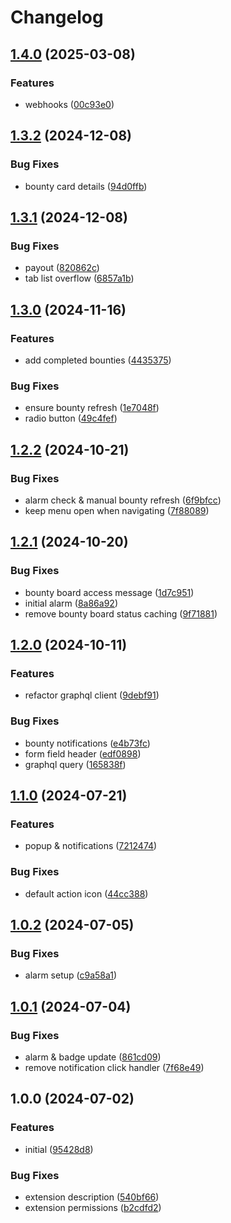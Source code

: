 # Changelog

## [1.4.0](https://github.com/Seldszar/Coco/compare/v1.3.2...v1.4.0) (2025-03-08)


### Features

* webhooks ([00c93e0](https://github.com/Seldszar/Coco/commit/00c93e051a6b83d3c9bdf0700a8a65ff8943b791))

## [1.3.2](https://github.com/Seldszar/Coco/compare/v1.3.1...v1.3.2) (2024-12-08)


### Bug Fixes

* bounty card details ([94d0ffb](https://github.com/Seldszar/Coco/commit/94d0ffbd2170e7d9f5d8b0780511e2ae5ca87609))

## [1.3.1](https://github.com/Seldszar/Coco/compare/v1.3.0...v1.3.1) (2024-12-08)


### Bug Fixes

* payout ([820862c](https://github.com/Seldszar/Coco/commit/820862cbb73f08624c69b461ec7c555ee86bfc60))
* tab list overflow ([6857a1b](https://github.com/Seldszar/Coco/commit/6857a1b16aed935519167a87f4878ea7421bed6f))

## [1.3.0](https://github.com/Seldszar/Coco/compare/v1.2.2...v1.3.0) (2024-11-16)


### Features

* add completed bounties ([4435375](https://github.com/Seldszar/Coco/commit/4435375965bbe1595d2d822926663727b4a6a5f0))


### Bug Fixes

* ensure bounty refresh ([1e7048f](https://github.com/Seldszar/Coco/commit/1e7048f7a9a1e2acafebe6363219af2dbc8f8d4b))
* radio button ([49c4fef](https://github.com/Seldszar/Coco/commit/49c4fef3bc6ea85f78166f6930521b93be33ddb5))

## [1.2.2](https://github.com/Seldszar/Coco/compare/v1.2.1...v1.2.2) (2024-10-21)


### Bug Fixes

* alarm check & manual bounty refresh ([6f9bfcc](https://github.com/Seldszar/Coco/commit/6f9bfcca1f6e3eb5e294ef1f8c2129d27fc4605f))
* keep menu open when navigating ([7f88089](https://github.com/Seldszar/Coco/commit/7f88089bc7af4123cae61cb990f28fab2d6ac63e))

## [1.2.1](https://github.com/Seldszar/Coco/compare/v1.2.0...v1.2.1) (2024-10-20)


### Bug Fixes

* bounty board access message ([1d7c951](https://github.com/Seldszar/Coco/commit/1d7c951063992775b20732cef5b7cfce8e89b8c7))
* initial alarm ([8a86a92](https://github.com/Seldszar/Coco/commit/8a86a926d201c013c49d9bc61cca7a689cc0eb83))
* remove bounty board status caching ([9f71881](https://github.com/Seldszar/Coco/commit/9f71881368ba360e7a5750287a8bb66c09e30117))

## [1.2.0](https://github.com/Seldszar/Coco/compare/v1.1.0...v1.2.0) (2024-10-11)


### Features

* refactor graphql client ([9debf91](https://github.com/Seldszar/Coco/commit/9debf918bf44e29578ab5522de8a1868959648e5))


### Bug Fixes

* bounty notifications ([e4b73fc](https://github.com/Seldszar/Coco/commit/e4b73fca64f19e5224b12d4251c8d061ebb99290))
* form field header ([edf0898](https://github.com/Seldszar/Coco/commit/edf0898c77f9eaa63e6e78488854b887da391370))
* graphql query ([165838f](https://github.com/Seldszar/Coco/commit/165838f3127d259988dc4815d9fb400eb1a9658d))

## [1.1.0](https://github.com/Seldszar/Coco/compare/v1.0.2...v1.1.0) (2024-07-21)


### Features

* popup & notifications ([7212474](https://github.com/Seldszar/Coco/commit/721247420e6085cebdc4e4cb5721b9166ce80a4c))


### Bug Fixes

* default action icon ([44cc388](https://github.com/Seldszar/Coco/commit/44cc388a1e25a778bdaf5f1117c6a36dd4313d4c))

## [1.0.2](https://github.com/Seldszar/Coco/compare/v1.0.1...v1.0.2) (2024-07-05)


### Bug Fixes

* alarm setup ([c9a58a1](https://github.com/Seldszar/Coco/commit/c9a58a18f0ff2a9d76faab451fb8d0f16a4d2b77))

## [1.0.1](https://github.com/Seldszar/Coco/compare/v1.0.0...v1.0.1) (2024-07-04)


### Bug Fixes

* alarm & badge update ([861cd09](https://github.com/Seldszar/Coco/commit/861cd0961e9f5f6bb9ab872f2ce441db70d29def))
* remove notification click handler ([7f68e49](https://github.com/Seldszar/Coco/commit/7f68e49900623548a398d60c392d4e9b4fe574c8))

## 1.0.0 (2024-07-02)


### Features

* initial ([95428d8](https://github.com/Seldszar/Coco/commit/95428d846153ac1eea3e55e9fed6d10a90c9b90a))


### Bug Fixes

* extension description ([540bf66](https://github.com/Seldszar/Coco/commit/540bf6663920a937071b7fbea008b3dd065d71a5))
* extension permissions ([b2cdfd2](https://github.com/Seldszar/Coco/commit/b2cdfd254f6c74512890206ec0e69a60412d6ea2))
